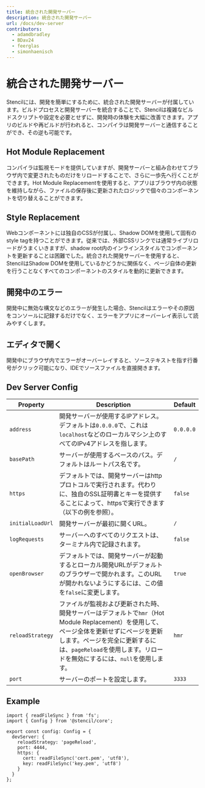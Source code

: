 ```yaml
---
title: 統合された開発サーバー
description: 統合された開発サーバー
url: /docs/dev-server
contributors:
  - adamdbradley
  - BDav24
  - feerglas
  - simonhaenisch
---
```


# 統合された開発サーバー

Stencilには、開発を簡単にするために、統合された開発サーバーが付属しています。ビルドプロセスと開発サーバーを統合することで、Stencilは複雑なビルドスクリプトや設定を必要とせずに、開発時の体験を大幅に改善できます。アプリのビルドや再ビルドが行われると、コンパイラは開発サーバーと通信することができ、その逆も可能です。


## Hot Module Replacement

コンパイラは監視モードを提供していますが、開発サーバーと組み合わせてブラウザ内で変更されたものだけをリロードすることで、さらに一歩先へ行くことができます。Hot Module Replacementを使用すると、アプリはブラウザ内の状態を維持しながら、ファイルの保存後に更新されたロジックで個々のコンポーネントを切り替えることができます。


## Style Replacement

Webコンポーネントには独自のCSSが付属し、Shadow DOMを使用して固有のstyle tagを持つことができます。従来では、外部CSSリンクでは通常ライブリロードがうまくいきますが、shadow root内のインラインスタイルでコンポーネントを更新することは困難でした。統合された開発サーバーを使用すると、StencilはShadow DOMを使用しているかどうかに関係なく、ページ自体の更新を行うことなくすべてのコンポーネントのスタイルを動的に更新できます。


## 開発中のエラー

開発中に無効な構文などのエラーが発生した場合、Stencilはエラーやその原因をコンソールに記録するだけでなく、エラーをアプリにオーバーレイ表示して読みやすくします。


## エディタで開く

開発中にブラウザ内でエラーがオーバーレイすると、ソーステキストを指す行番号がクリック可能になり、IDEでソースファイルを直接開きます。


## Dev Server Config

| Property         | Description                                                                                                                                                                                                                                                                                                                                                                                                                                                                                         | Default |
|------------------|----------------------------------------------------------------------------------------------------------------------------------------------------------------------|---------|
| `address`        | 開発サーバーが使用するIPアドレス。デフォルトは`0.0.0.0`で、これは`localhost`などのローカルマシン上のすべてのIPv4アドレスを指します。 | `0.0.0.0` |
| `basePath`       | サーバーが使用するベースのパス。デフォルトはルートパス名です。 | `/` |
| `https`          | デフォルトでは、開発サーバーはhttpプロトコルで実行されます。代わりに、独自のSSL証明書とキーを提供することによって、httpsで実行できます（以下の例を参照）。 | `false` |
| `initialLoadUrl` | 開発サーバーが最初に開くURL。 | `/` |
| `logRequests`    | サーバーへのすべてのリクエストは、ターミナル内で記録されます。 | `false` |
| `openBrowser`    | デフォルトでは、開発サーバーが起動するとローカル開発URLがデフォルトのブラウザーで開かれます。このURLが開かれないようにするには、この値を`false`に変更します。  | `true`  |
| `reloadStrategy` | ファイルが監視および更新された時、開発サーバーはデフォルトで`hmr`（Hot Module Replacement）を使用して、ページ全体を更新せずにページを更新します。ページを完全に更新するには、`pageReload`を使用します。リロードを無効にするには、`null`を使用します。 | `hmr` |
| `port`           | サーバーのポートを設定します。 | `3333` |


## Example

```tsx
import { readFileSync } from 'fs';
import { Config } from '@stencil/core';

export const config: Config = {
  devServer: {
    reloadStrategy: 'pageReload',
    port: 4444,
    https: {
      cert: readFileSync('cert.pem', 'utf8'),
      key: readFileSync('key.pem', 'utf8')
    }
  }
};
```
